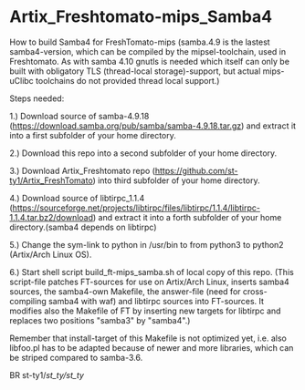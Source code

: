 # Artix_Freshtomato-mips_Samba4
How to build Samba4 for FreshTomato-mips
(samba.4.9 is the lastest samba4-version, which can be compiled by the mipsel-toolchain, used in Freshtomato. As with samba 4.10 gnutls is needed which itself can only be built with obligatory TLS (thread-local storage)-support, but actual mips-uClibc toolchains do not provided thread local support.)

Steps needed:

1.) Download source of samba-4.9.18 (https://download.samba.org/pub/samba/samba-4.9.18.tar.gz) and extract it into a first subfolder of your home directory.

2.) Download this repo into a second subfolder of your home directory. 

3.) Download Artix_Freshtomato repo (https://github.com/st-ty1/Artix_FreshTomato) into third subfolder of your home directory. 

4.) Download source of libtirpc_1.1.4 (https://sourceforge.net/projects/libtirpc/files/libtirpc/1.1.4/libtirpc-1.1.4.tar.bz2/download) and extract it into a forth subfolder of your home directory.(samba4 depends on libtirpc) 

5.) Change the sym-link to python in /usr/bin to from python3 to python2 (Artix/Arch Linux OS).

6.) Start shell script build_ft-mips_samba.sh of local copy of this repo. (This script-file patches FT-sources for use on Artix/Arch Linux, inserts samba4 sources, the samba4-own Makefile, the answer-file (need for cross-compiling samba4 with waf) and libtirpc sources into FT-sources. It modifies also the Makefile of FT by inserting new targets for libtirpc and replaces two positions "samba3" by "samba4".)
 
Remember that install-target of this Makefile is not optimized yet, i.e. also libfoo.pl has to be adapted because of newer and more libraries, which can be striped compared to samba-3.6.

BR
st-ty1/_st_ty/st_ty_
